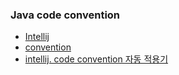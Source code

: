 ### Java code convention
- [Intellij](https://naver.github.io/hackday-conventions-java/#_intellij)
- [convention](https://naver.github.io/hackday-conventions-java/)
- [intellij. code convention 자동 적용기](https://naver.github.io/hackday-conventions-java/)
